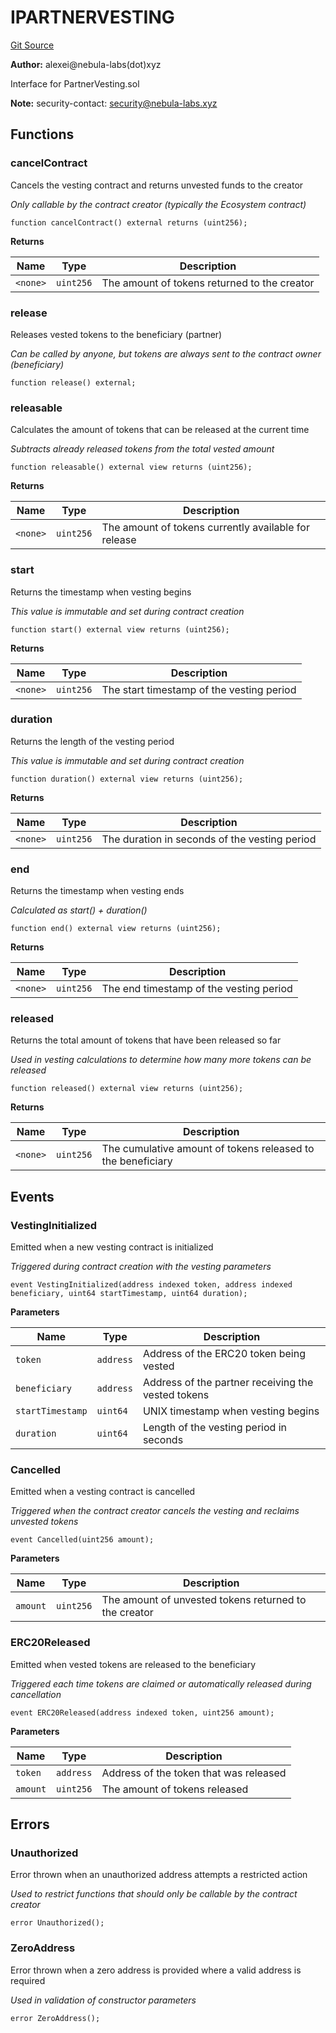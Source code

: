 # IPARTNERVESTING
[Git Source](https://github.com/nebula-labs-xyz/lendefi-dao/blob/282ea4ae9536ece009db3272e275bd3a38325c0a/contracts/interfaces/IPartnerVesting.sol)

**Author:**
alexei@nebula-labs(dot)xyz

Interface for PartnerVesting.sol

**Note:**
security-contact: security@nebula-labs.xyz


## Functions
### cancelContract

Cancels the vesting contract and returns unvested funds to the creator

*Only callable by the contract creator (typically the Ecosystem contract)*


```solidity
function cancelContract() external returns (uint256);
```
**Returns**

|Name|Type|Description|
|----|----|-----------|
|`<none>`|`uint256`|The amount of tokens returned to the creator|


### release

Releases vested tokens to the beneficiary (partner)

*Can be called by anyone, but tokens are always sent to the contract owner (beneficiary)*


```solidity
function release() external;
```

### releasable

Calculates the amount of tokens that can be released at the current time

*Subtracts already released tokens from the total vested amount*


```solidity
function releasable() external view returns (uint256);
```
**Returns**

|Name|Type|Description|
|----|----|-----------|
|`<none>`|`uint256`|The amount of tokens currently available for release|


### start

Returns the timestamp when vesting begins

*This value is immutable and set during contract creation*


```solidity
function start() external view returns (uint256);
```
**Returns**

|Name|Type|Description|
|----|----|-----------|
|`<none>`|`uint256`|The start timestamp of the vesting period|


### duration

Returns the length of the vesting period

*This value is immutable and set during contract creation*


```solidity
function duration() external view returns (uint256);
```
**Returns**

|Name|Type|Description|
|----|----|-----------|
|`<none>`|`uint256`|The duration in seconds of the vesting period|


### end

Returns the timestamp when vesting ends

*Calculated as start() + duration()*


```solidity
function end() external view returns (uint256);
```
**Returns**

|Name|Type|Description|
|----|----|-----------|
|`<none>`|`uint256`|The end timestamp of the vesting period|


### released

Returns the total amount of tokens that have been released so far

*Used in vesting calculations to determine how many more tokens can be released*


```solidity
function released() external view returns (uint256);
```
**Returns**

|Name|Type|Description|
|----|----|-----------|
|`<none>`|`uint256`|The cumulative amount of tokens released to the beneficiary|


## Events
### VestingInitialized
Emitted when a new vesting contract is initialized

*Triggered during contract creation with the vesting parameters*


```solidity
event VestingInitialized(address indexed token, address indexed beneficiary, uint64 startTimestamp, uint64 duration);
```

**Parameters**

|Name|Type|Description|
|----|----|-----------|
|`token`|`address`|Address of the ERC20 token being vested|
|`beneficiary`|`address`|Address of the partner receiving the vested tokens|
|`startTimestamp`|`uint64`|UNIX timestamp when vesting begins|
|`duration`|`uint64`|Length of the vesting period in seconds|

### Cancelled
Emitted when a vesting contract is cancelled

*Triggered when the contract creator cancels the vesting and reclaims unvested tokens*


```solidity
event Cancelled(uint256 amount);
```

**Parameters**

|Name|Type|Description|
|----|----|-----------|
|`amount`|`uint256`|The amount of unvested tokens returned to the creator|

### ERC20Released
Emitted when vested tokens are released to the beneficiary

*Triggered each time tokens are claimed or automatically released during cancellation*


```solidity
event ERC20Released(address indexed token, uint256 amount);
```

**Parameters**

|Name|Type|Description|
|----|----|-----------|
|`token`|`address`|Address of the token that was released|
|`amount`|`uint256`|The amount of tokens released|

## Errors
### Unauthorized
Error thrown when an unauthorized address attempts a restricted action

*Used to restrict functions that should only be callable by the contract creator*


```solidity
error Unauthorized();
```

### ZeroAddress
Error thrown when a zero address is provided where a valid address is required

*Used in validation of constructor parameters*


```solidity
error ZeroAddress();
```


